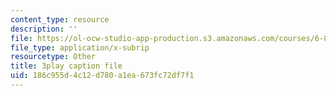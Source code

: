 ```yaml
---
content_type: resource
description: ''
file: https://ol-ocw-studio-app-production.s3.amazonaws.com/courses/6-858-computer-systems-security-fall-2014/186c955d4c12d780a1ea673fc72df7f1_WlmKwIe9z1Q.srt
file_type: application/x-subrip
resourcetype: Other
title: 3play caption file
uid: 186c955d-4c12-d780-a1ea-673fc72df7f1
---
```

